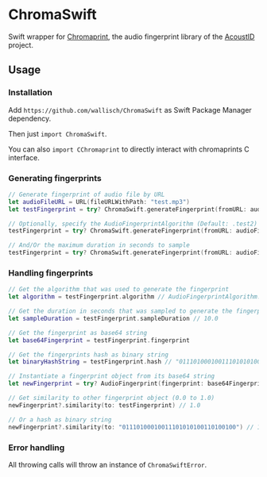 # ChromaSwift

Swift wrapper for [Chromaprint](https://github.com/acoustid/chromaprint), the audio fingerprint library of the [AcoustID](https://acoustid.org/) project.

## Usage

### Installation

Add `https://github.com/wallisch/ChromaSwift` as Swift Package Manager dependency.

Then just `import ChromaSwift`.

You can also `import CChromaprint` to directly interact with chromaprints C interface.

### Generating fingerprints

``` swift
// Generate fingerprint of audio file by URL
let audioFileURL = URL(fileURLWithPath: "test.mp3")
let testFingerprint = try? ChromaSwift.generateFingerprint(fromURL: audioFileURL)

// Optionally, specify the AudioFingerprintAlgorithm (Default: .test2)
testFingerprint = try? ChromaSwift.generateFingerprint(fromURL: audioFileURL, algorithm: .test4)

// And/Or the maximum duration in seconds to sample
testFingerprint = try? ChromaSwift.generateFingerprint(fromURL: audioFileURL, maxDuration: 10.0)
```

### Handling fingerprints

``` swift
// Get the algorithm that was used to generate the fingerprint
let algorithm = testFingerprint.algorithm // AudioFingerprintAlgorithm.test2

// Get the duration in seconds that was sampled to generate the fingerprint
let sampleDuration = testFingerprint.sampleDuration // 10.0

// Get the fingerprint as base64 string
let base64Fingerprint = testFingerprint.fingerprint

// Get the fingerprints hash as binary string
let binaryHashString = testFingerprint.hash // "01110100010011101010100110100100"

// Instantiate a fingerprint object from its base64 string
let newFingerprint = try? AudioFingerprint(fingerprint: base64Fingerprint!)

// Get similarity to other fingerprint object (0.0 to 1.0)
newFingerprint?.similarity(to: testFingerprint) // 1.0

// Or a hash as binary string
newFingerprint?.similarity(to: "01110100010011101010100110100100") // 1.0

```
### Error handling

All throwing calls will throw an instance of `ChromaSwiftError`.
